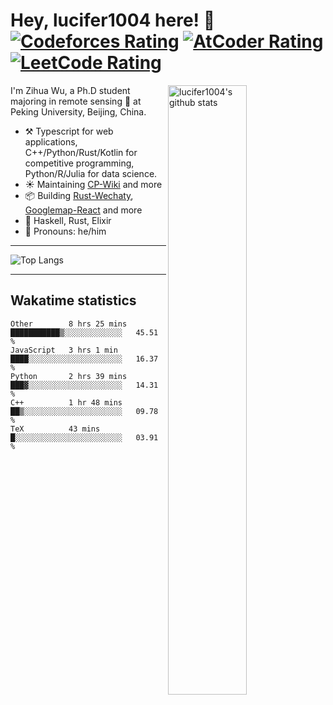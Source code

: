 # Hey, lucifer1004 here! :wave: [![Codeforces Rating](https://cp-logo.vercel.app/codeforces/lucifer1004)](https://codeforces.com/profile/lucifer1004) [![AtCoder Rating](https://cp-logo.vercel.app/atcoder/lucifer1004)](https://atcoder.jp/users/lucifer1004) [![LeetCode Rating](https://cp-logo.vercel.app/leetcode/lucifer1004)](https://leetcode-cn.com/u/lucifer1004/)

<img width="50%" align="right" alt="lucifer1004's github stats" src="https://github-readme-stats.vercel.app/api?username=lucifer1004&show_icons=true">

I'm Zihua Wu, a Ph.D student majoring in remote sensing :satellite: at Peking University, Beijing, China.

- :hammer_and_pick: Typescript for web applications, C++/Python/Rust/Kotlin for competitive programming, Python/R/Julia for data science.
- :sunny: Maintaining [CP-Wiki](https://cp-wiki.vercel.app) and more 
- :package: Building [Rust-Wechaty](https://github.com/wechaty/rust-wechaty), [Googlemap-React](https://github.com/googlemap-react/googlemap-react) and more
- :seedling: Haskell, Rust, Elixir
- :man: Pronouns: he/him

---

![Top Langs](https://github-readme-stats.vercel.app/api/top-langs/?username=lucifer1004&layout=compact)

---

## Wakatime statistics

<!--START_SECTION:waka-->
```text
Other        8 hrs 25 mins   ███████████▒░░░░░░░░░░░░░   45.51 % 
JavaScript   3 hrs 1 min     ████░░░░░░░░░░░░░░░░░░░░░   16.37 % 
Python       2 hrs 39 mins   ███▓░░░░░░░░░░░░░░░░░░░░░   14.31 % 
C++          1 hr 48 mins    ██▒░░░░░░░░░░░░░░░░░░░░░░   09.78 % 
TeX          43 mins         █░░░░░░░░░░░░░░░░░░░░░░░░   03.91 % 
```
<!--END_SECTION:waka-->
